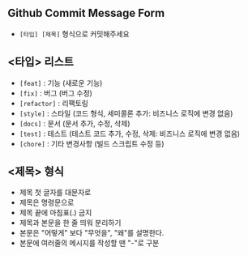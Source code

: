 ## Github Commit Message Form

- `[타입] [제목]` 형식으로 커밋해주세요

## <타입> 리스트

- `[feat]` : 기능 (새로운 기능)
- `[fix]` : 버그 (버그 수정)
- `[refactor]` : 리팩토링
- `[style]` : 스타일 (코드 형식, 세미콜론 추가: 비즈니스 로직에 변경 없음)
- `[docs]` : 문서 (문서 추가, 수정, 삭제)
- `[test]` : 테스트 (테스트 코드 추가, 수정, 삭제: 비즈니스 로직에 변경 없음)
- `[chore]` : 기타 변경사항 (빌드 스크립트 수정 등)

## <제목> 형식

- 제목 첫 글자를 대문자로
- 제목은 명령문으로
- 제목 끝에 마침표(.) 금지
- 제목과 본문을 한 줄 띄워 분리하기
- 본문은 "어떻게" 보다 "무엇을", "왜"를 설명한다.
- 본문에 여러줄의 메시지를 작성할 땐 "-"로 구분
